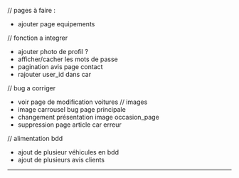 // pages à faire :
<!-- - horaires + bdd horaires -> requete et changement dans back office -->
<!-- - avis clients + bdd avis + page delete avis -> validation en back office, création note avis client en étoile /5 ?,  -->
<!-- - page de création de compte employer et de suppression (table users deja créé)
- affichage en fonction des admins -->
<!-- - page admin de contact -->
<!-- - enlever page delete en trop -->
- ajouter page equipements


// fonction a integrer
<!-- - requete de suppression images add car, suppriemr image table car -> requete table image_car -->
<!-- - requete de suppresion d'article service, add service -->
<!-- - Formulaire de contact -->
- ajouter photo de profil ?
- afficher/cacher les mots de passe
- pagination avis page contact
- rajouter user_id dans car
<!-- - ajouter champ "verify" dans bdd et faire un if pour afficher -->



// bug a corriger 
<!-- - tout les chemins des images -->
<!-- - messages [] et errors [] dans add service/ add car et delete car (div bugger) -->
<!-- - image qui ne s'enregistre pas en bdd sur add car -->
<!-- - voir page de modification services -->
- voir page de modification voitures // images
- image carrousel bug page principale
- changement présentation image occasion_page
- suppression page article car erreur



// alimentation bdd
- ajout de plusieur véhicules en bdd
- ajout de plusieurs avis clients

________________________________________________________________________________